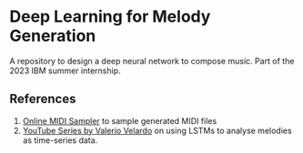 # Deep Learning for Melody Generation

A repository to design a deep neural network to compose music. Part of the 2023 IBM summer internship.

## References

1. [Online MIDI Sampler](https://onlinesequencer.net/import) to sample generated MIDI files
2. [YouTube Series by Valerio Velardo](https://www.youtube.com/watch?v=FLr0r-QhqH0&list=PL-wATfeyAMNr0KMutwtbeDCmpwvtul-Xz) on using LSTMs to analyse melodies as time-series data.